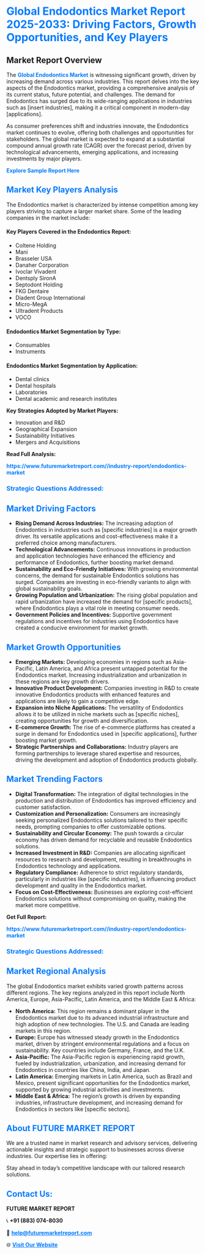 <h1 style="color: #007BFF;">Global Endodontics Market Report 2025-2033: Driving Factors, Growth Opportunities, and Key Players</h1>

<section id="overview">
<h2>Market Report Overview</h2>
<p>The <a href="https://www.futuremarketreport.com//industry-report/endodontics-market" style="color: #007BFF; text-decoration: none;"><strong>Global Endodontics Market</strong></a> is witnessing significant growth, driven by increasing demand across various industries. This report delves into the key aspects of the Endodontics market, providing a comprehensive analysis of its current status, future potential, and challenges. The demand for Endodontics has surged due to its wide-ranging applications in industries such as [insert industries], making it a critical component in modern-day [applications].</p>
<p>As consumer preferences shift and industries innovate, the Endodontics market continues to evolve, offering both challenges and opportunities for stakeholders. The global market is expected to expand at a substantial compound annual growth rate (CAGR) over the forecast period, driven by technological advancements, emerging applications, and increasing investments by major players.</p>
</section>

<section id="overview">
<p><a href="https://www.futuremarketreport.com//request-sample/reportId=64861" style="color: #007BFF; text-decoration: none;"><strong>Explore Sample Report Here</strong></a></p>
</section>

<section id="key-players">
<h2 style="color: #007BFF;">Market Key Players Analysis</h2>
<p>The Endodontics market is characterized by intense competition among key players striving to capture a larger market share. Some of the leading companies in the market include:</p>
<h4>Key Players Covered in the Endodontics Report:</h4>
<ul><li>Coltene Holding</li><li>Mani</li><li>Brasseler USA</li><li>Danaher Corporation</li><li>Ivoclar Vivadent</li><li>Dentsply SironA</li><li>Septodont Holding</li><li>FKG Dentaire</li><li>Diadent Group International</li><li>Micro-MegA</li><li>Ultradent Products</li><li>VOCO</li></ul>
<h4>Endodontics Market Segmentation by Type:</h4>
<ul><li>Consumables</li><li>Instruments</li></ul>

<h4>Endodontics Market Segmentation by Application:</h4>
<ul><li>Dental clinics</li><li>Dental hospitals</li><li>Laboratories</li><li>Dental academic and research institutes</li></ul>
<p><strong>Key Strategies Adopted by Market Players:</strong></p>
<ul>
<li>Innovation and R&D</li>
<li>Geographical Expansion</li>
<li>Sustainability Initiatives</li>
<li>Mergers and Acquisitions</li>
</ul>
</section>

<section>
<p><strong>Read Full Analysis: </strong></p><a href="https://www.futuremarketreport.com//industry-report/endodontics-market" style="color: #007BFF; text-decoration: none;"><strong>https://www.futuremarketreport.com//industry-report/endodontics-market</strong></a>
<h3 style="color: #007BFF;">Strategic Questions Addressed:</h3>
</section>

<section id="driving-factors">
<h2 style="color: #007BFF;">Market Driving Factors</h2>
<ul>
<li><strong>Rising Demand Across Industries:</strong> The increasing adoption of Endodontics in industries such as [specific industries] is a major growth driver. Its versatile applications and cost-effectiveness make it a preferred choice among manufacturers.</li>
<li><strong>Technological Advancements:</strong> Continuous innovations in production and application technologies have enhanced the efficiency and performance of Endodontics, further boosting market demand.</li>
<li><strong>Sustainability and Eco-Friendly Initiatives:</strong> With growing environmental concerns, the demand for sustainable Endodontics solutions has surged. Companies are investing in eco-friendly variants to align with global sustainability goals.</li>
<li><strong>Growing Population and Urbanization:</strong> The rising global population and rapid urbanization have increased the demand for [specific products], where Endodontics plays a vital role in meeting consumer needs.</li>
<li><strong>Government Policies and Incentives:</strong> Supportive government regulations and incentives for industries using Endodontics have created a conducive environment for market growth.</li>
</ul>
</section>

<section id="growth-opportunities">
<h2 style="color: #007BFF;">Market Growth Opportunities</h2>
<ul>
<li><strong>Emerging Markets:</strong> Developing economies in regions such as Asia-Pacific, Latin America, and Africa present untapped potential for the Endodontics market. Increasing industrialization and urbanization in these regions are key growth drivers.</li>
<li><strong>Innovative Product Development:</strong> Companies investing in R&D to create innovative Endodontics products with enhanced features and applications are likely to gain a competitive edge.</li>
<li><strong>Expansion into Niche Applications:</strong> The versatility of Endodontics allows it to be utilized in niche markets such as [specific niches], creating opportunities for growth and diversification.</li>
<li><strong>E-commerce Growth:</strong> The rise of e-commerce platforms has created a surge in demand for Endodontics used in [specific applications], further boosting market growth.</li>
<li><strong>Strategic Partnerships and Collaborations:</strong> Industry players are forming partnerships to leverage shared expertise and resources, driving the development and adoption of Endodontics products globally.</li>
</ul>
</section>

<section id="trending-factors">
<h2 style="color: #007BFF;">Market Trending Factors</h2>
<ul>
<li><strong>Digital Transformation:</strong> The integration of digital technologies in the production and distribution of Endodontics has improved efficiency and customer satisfaction.</li>
<li><strong>Customization and Personalization:</strong> Consumers are increasingly seeking personalized Endodontics solutions tailored to their specific needs, prompting companies to offer customizable options.</li>
<li><strong>Sustainability and Circular Economy:</strong> The push towards a circular economy has driven demand for recyclable and reusable Endodontics solutions.</li>
<li><strong>Increased Investment in R&D:</strong> Companies are allocating significant resources to research and development, resulting in breakthroughs in Endodontics technology and applications.</li>
<li><strong>Regulatory Compliance:</strong> Adherence to strict regulatory standards, particularly in industries like [specific industries], is influencing product development and quality in the Endodontics market.</li>
<li><strong>Focus on Cost-Effectiveness:</strong> Businesses are exploring cost-efficient Endodontics solutions without compromising on quality, making the market more competitive.</li>
</ul>
</section>

<section>
<p><strong>Get Full Report: </strong></p><a href="https://www.futuremarketreport.com//industry-report/endodontics-market" style="color: #007BFF; text-decoration: none;"><strong>https://www.futuremarketreport.com//industry-report/endodontics-market</strong></a>
<h3 style="color: #007BFF;">Strategic Questions Addressed:</h3>
</section>


<section id="regional-analysis">
<h2 style="color: #007BFF;">Market Regional Analysis</h2>
<p>The global Endodontics market exhibits varied growth patterns across different regions. The key regions analyzed in this report include North America, Europe, Asia-Pacific, Latin America, and the Middle East & Africa:</p>
<ul>
<li><strong>North America:</strong> This region remains a dominant player in the Endodontics market due to its advanced industrial infrastructure and high adoption of new technologies. The U.S. and Canada are leading markets in this region.</li>
<li><strong>Europe:</strong> Europe has witnessed steady growth in the Endodontics market, driven by stringent environmental regulations and a focus on sustainability. Key countries include Germany, France, and the U.K.</li>
<li><strong>Asia-Pacific:</strong> The Asia-Pacific region is experiencing rapid growth, fueled by industrialization, urbanization, and increasing demand for Endodontics in countries like China, India, and Japan.</li>
<li><strong>Latin America:</strong> Emerging markets in Latin America, such as Brazil and Mexico, present significant opportunities for the Endodontics market, supported by growing industrial activities and investments.</li>
<li><strong>Middle East & Africa:</strong> The region’s growth is driven by expanding industries, infrastructure development, and increasing demand for Endodontics in sectors like [specific sectors].</li>
</ul>
</section>

<footer>
<h2 style="color: #007BFF;">About FUTURE MARKET REPORT</h2>
<p>We are a trusted name in market research and advisory services, delivering actionable insights and strategic support to businesses across diverse industries. Our expertise lies in offering:</p>

<p>Stay ahead in today’s competitive landscape with our tailored research solutions.</p>

<h2 style="color: #007BFF;">Contact Us:</h2>
<p><strong>FUTURE MARKET REPORT</strong></p>
<p>📞 <strong>+91 (883) 074-8030</strong></p>
<p>📧 <strong><a href="mailto:help@futuremarketreport.com" style="color: #007BFF;">help@futuremarketreport.com</a></strong></p>
<p>🌐 <strong><a href="https://www.futuremarketreport.com/" style="color: #007BFF;">Visit Our Website</a></strong></p>
</footer>
